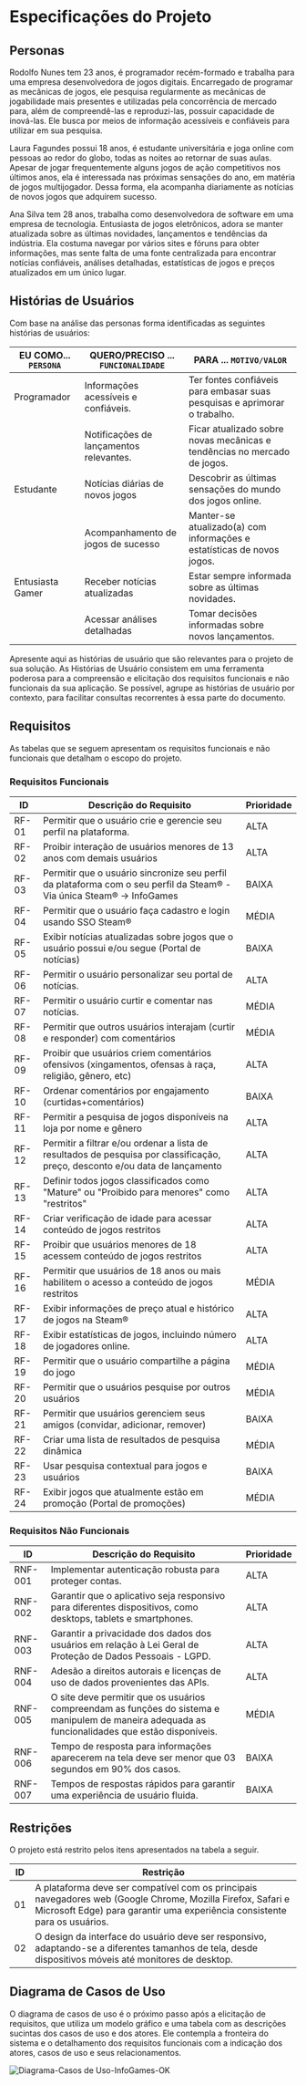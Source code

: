 # Especificações do Projeto

## Personas

Rodolfo Nunes tem 23 anos, é programador recém-formado e trabalha para uma empresa desenvolvedora de jogos digitais. Encarregado de programar as mecânicas de jogos, ele pesquisa regularmente as mecânicas de jogabilidade mais presentes e utilizadas pela concorrência de mercado para, além de compreendê-las e reproduzi-las, possuir capacidade de inová-las. Ele busca por meios de informação acessíveis e confiáveis para utilizar em sua pesquisa.

Laura Fagundes possui 18 anos, é estudante universitária e joga online com pessoas ao redor do globo, todas as noites ao retornar de suas aulas. Apesar de jogar frequentemente alguns jogos de ação competitivos nos últimos anos, ela é interessada nas próximas sensações do ano, em matéria de jogos multijogador. Dessa forma, ela acompanha diariamente as notícias de novos jogos que adquirem sucesso.

Ana Silva tem 28 anos, trabalha como desenvolvedora de software em uma empresa de tecnologia. Entusiasta de jogos eletrônicos, adora se manter atualizada sobre as últimas novidades, lançamentos e tendências da indústria. Ela costuma navegar por vários sites e fóruns para obter informações, mas sente falta de uma fonte centralizada para encontrar notícias confiáveis, análises detalhadas, estatísticas de jogos e preços atualizados em um único lugar.

## Histórias de Usuários

Com base na análise das personas forma identificadas as seguintes histórias de usuários:

| EU COMO... `PERSONA` | QUERO/PRECISO ... `FUNCIONALIDADE`      | PARA ... `MOTIVO/VALOR`                                                   |
| -------------------- | --------------------------------------- | ------------------------------------------------------------------------- |
| Programador          | Informações acessíveis e confiáveis.    | Ter fontes confiáveis para embasar suas pesquisas e aprimorar o trabalho. |
|                      | Notificações de lançamentos relevantes. | Ficar atualizado sobre novas mecânicas e tendências no mercado de jogos.  |
| Estudante            | Notícias diárias de novos jogos         | Descobrir as últimas sensações do mundo dos jogos online.                 |
|                      | Acompanhamento de jogos de sucesso      | Manter-se atualizado(a) com informações e estatísticas de novos jogos.    |
| Entusiasta Gamer     | Receber notícias atualizadas            | Estar sempre informada sobre as últimas novidades.                        |
|                      | Acessar análises detalhadas             | Tomar decisões informadas sobre novos lançamentos.                        |

Apresente aqui as histórias de usuário que são relevantes para o projeto de sua solução. As Histórias de Usuário consistem em uma ferramenta poderosa para a compreensão e elicitação dos requisitos funcionais e não funcionais da sua aplicação. Se possível, agrupe as histórias de usuário por contexto, para facilitar consultas recorrentes à essa parte do documento.

## Requisitos

As tabelas que se seguem apresentam os requisitos funcionais e não funcionais que detalham o escopo do projeto.

### Requisitos Funcionais

| ID    | Descrição do Requisito                                                                                                       | Prioridade |
| ----- | ---------------------------------------------------------------------------------------------------------------------------- | ---------- |
| RF-01 | Permitir que o usuário crie e gerencie seu perfil na plataforma.                                                             | ALTA       |
| RF-02 | Proibir interação de usuários menores de 13 anos com demais usuários                                                         | ALTA       |
| RF-03 | Permitir que o usuário sincronize seu perfil da plataforma com o seu perfil da Steam® - Via única Steam® -> InfoGames        | BAIXA      |
| RF-04 | Permitir que o usuário faça cadastro e login usando SSO Steam®                                                               | MÉDIA      |
| RF-05 | Exibir notícias atualizadas sobre jogos que o usuário possui e/ou segue (Portal de notícias)                                 | BAIXA      |
| RF-06 | Permitir o usuário personalizar seu portal de notícias.                                                                      | ALTA       |
| RF-07 | Permitir o usuário curtir e comentar nas notícias.                                                                           | MÉDIA      |
| RF-08 | Permitir que outros usuários interajam (curtir e responder) com comentários                                                  | MÉDIA      |
| RF-09 | Proibir que usuários criem comentários ofensivos (xingamentos, ofensas à raça, religião, gênero, etc)                        | ALTA       |
| RF-10 | Ordenar comentários por engajamento (curtidas+comentários)                                                                   | BAIXA      |
| RF-11 | Permitir a pesquisa de jogos disponíveis na loja por nome e gênero                                                           | ALTA       |
| RF-12 | Permitir a filtrar e/ou ordenar a lista de resultados de pesquisa por classificação, preço, desconto e/ou data de lançamento | ALTA       |
| RF-13 | Definir todos jogos classificados como "Mature" ou "Proibido para menores" como "restritos"                                  | ALTA       |
| RF-14 | Criar verificação de idade para acessar conteúdo de jogos restritos                                                          | ALTA       |
| RF-15 | Proibir que usuários menores de 18 acessem conteúdo de jogos restritos                                                       | ALTA       |
| RF-16 | Permitir que usuários de 18 anos ou mais habilitem o acesso a conteúdo de jogos restritos                                    | MÉDIA      |
| RF-17 | Exibir informações de preço atual e histórico de jogos na Steam®                                                             | ALTA       |
| RF-18 | Exibir estatísticas de jogos, incluindo número de jogadores online.                                                          | ALTA       |
| RF-19 | Permitir que o usuário compartilhe a página do jogo                                                                          | MÉDIA      |
| RF-20 | Permitir que o usuários pesquise por outros usuários                                                                         | MÉDIA      |
| RF-21 | Permitir que usuários gerenciem seus amigos (convidar, adicionar, remover)                                                   | BAIXA      |
| RF-22 | Criar uma lista de resultados de pesquisa dinâmica                                                                           | MÉDIA      |
| RF-23 | Usar pesquisa contextual para jogos e usuários                                                                               | BAIXA      |
| RF-24 | Exibir jogos que atualmente estão em promoção (Portal de promoções)                                                          | MÉDIA      |

### Requisitos Não Funcionais

| ID      | Descrição do Requisito                                                                                                                           | Prioridade |
| ------- | ------------------------------------------------------------------------------------------------------------------------------------------------ | ---------- |
| RNF-001 | Implementar autenticação robusta para proteger contas.                                                                                           | ALTA       |
| RNF-002 | Garantir que o aplicativo seja responsivo para diferentes dispositivos, como desktops, tablets e smartphones.                                    | ALTA       |
| RNF-003 | Garantir a privacidade dos dados dos usuários em relação à Lei Geral de Proteção de Dados Pessoais - LGPD.                                       | ALTA       |
| RNF-004 | Adesão a direitos autorais e licenças de uso de dados provenientes das APIs.                                                                     | ALTA       |
| RNF-005 | O site deve permitir que os usuários compreendam as funções do sistema e manipulem de maneira adequada as funcionalidades que estão disponíveis. | MÉDIA      |
| RNF-006 | Tempo de resposta para informações aparecerem na tela deve ser menor que 03 segundos em 90% dos casos.                                           | BAIXA      |
| RNF-007 | Tempos de respostas rápidos para garantir uma experiência de usuário fluida.                                                                     | BAIXA      |

## Restrições

O projeto está restrito pelos itens apresentados na tabela a seguir.

| ID  | Restrição                                                                                                                                                                                |
| --- | ---------------------------------------------------------------------------------------------------------------------------------------------------------------------------------------- |
| 01  | A plataforma deve ser compatível com os principais navegadores web (Google Chrome, Mozilla Firefox, Safari e Microsoft Edge) para garantir uma experiência consistente para os usuários. |
| 02  | O design da interface do usuário deve ser responsivo, adaptando-se a diferentes tamanhos de tela, desde dispositivos móveis até monitores de desktop.                                    |

## Diagrama de Casos de Uso

O diagrama de casos de uso é o próximo passo após a elicitação de requisitos, que utiliza um modelo gráfico e uma tabela com as descrições sucintas dos casos de uso e dos atores. Ele contempla a fronteira do sistema e o detalhamento dos requisitos funcionais com a indicação dos atores, casos de uso e seus relacionamentos.

![Diagrama-Casos de Uso-InfoGames-OK](https://github.com/ICEI-PUC-Minas-PMV-ADS/pmv-ads-2024-1-e2-proj-int-t6-infogames/assets/145228139/fac4d7c5-ae61-4dd7-9dff-f4cabcc059af)
